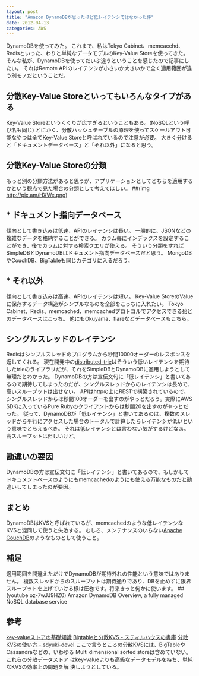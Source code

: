 ```yaml
---
layout: post
title: "Amazon DynamoDBが思ったほど低レイテンシではなかった件"
date: 2012-04-13
categories: AWS
---
```

DynamoDBを使ってみた。
これまで、私はTokyo Cabinet、memcacehd、 Redisといった、わりと単純なデータモデルのKey-Value Storeを使ってきた。
そんな私が、DynamoDBを使ってだいぶ違うということを感じたので記事にしたい。
それはRemote APIのレイテンシが小さいか大きいかで全く適用範囲が違う別モノだということだ。

## 分散Key-Value Storeといってもいろんなタイプがある
Key-Value Storeというくくりが広すぎるということもある。(NoSQLという呼び名も同じ)
とにかく、分散ハッシュテーブルの原理を使ってスケールアウト可能なやつは全てKey-Value Storeと呼ばれているので注意が必要。
大きく分けると「ドキュメントデータベース」と「それ以外」になると思う。

## 分散Key-Value Storeの分類
もっと別の分類方法があると思うが、アプリケーションとしてどちらを適用するかという観点で見た場合の分類として考えてほしい。
 ##(img http://pix.am/HXWe.png)

## * ドキュメント指向データベース
傾向として書き込みは低速、APIのレイテンシは長い。
一般的に、JSONなどの複雑なデータを格納することができる。
カラム毎にインデックスを設定することができ、後でカラムに対する検索クエリが使える。
そういう分類をすればSimpleDBとDynamoDBはドキュメント指向データベースだと思う。
MongoDBやCouchDB、BigTableも同じカテゴリに入るだろう。

## * それ以外
傾向として書き込みは高速、APIのレイテンシは短い。
Key-Value StoreのValueに保存するデータ構造がシンプルなものを全部をこっちに入れたい。
Tokyo Cabinet、Redis、memcached、memcachedプロトコルでアクセスできる殆どのデータベースはこっち。
他にもOkuyama、flareなどデータベースもこちら。

## シングルスレッドのレイテンシ
Redisはシンプルスレッドのプログラムから秒間10000オーダーのレスポンスを返してくれる。
現在開発中の[distributed-trie](http://github.com/kiyoka/distributed-trie)はそういう低いレイテンシを期待したtrieのライブラリだが、それをSimpleDBとDynamoDBに適用しようとして無理だとわかった。
DynamoDBの方は宣伝文句に「低レイテンシ」と書いてあるので期待してしまったのだが、シングルスレッドからのレイテンシは長めで、高いスループットは出せない。
APIはhttpの上にRESTで構築されているので、シングルスレッドからは秒間100オーダーを出すのがやっとだろう。実際にAWS SDKに入っているPure Rubyのクライアントからは秒間20を出すのがやっとだった。
従って、DynamoDBが「低レイテンシ」と書いてあるのは、複数のスレッドから平行にアクセスした場合のトータルで計算したらレイテンシが低いという意味でとらえるべき。
それは低レイテンシとは言わない気がするけどなぁ。高スループットは但しいけど。

## 勘違いの要因
DynamoDBの方は宣伝文句に「低レイテンシ」と書いてあるので、もしかしてドキュメントベースのようにもmemcachedのようにも使える万能なものだと勘違いしてしまったのが要因。

## まとめ
DynamoDBはKVSと呼ばれているが、memcachedのような低レイテンシなKVSと混同して使うと失敗する。
むしろ、メンテナンスのいらない[Apache CouchDB](http://couchdb.apache.org/)のようなものとして使うこと。

## 補足
適用範囲を間違えただけでDynamoDBが期待外れの性能という意味ではありません。
複数スレッドからのスループットは期待通りであり、DBを止めずに限界スループットを上げていける様は圧巻です。将来きっと何かに使います。
 ##(youtube oz-7wJJ9HZ0)  Amazon DynamoDB Overview, a fully managed NoSQL database service

## 参考
 [key-valueストアの基礎知識](http://www.shudo.net/article/201002-Software-Design-KVS/)
 [Bigtableと分散KVS - スティルハウスの書庫](http://d.hatena.ne.jp/kazunori_279/20091118/1258527666)
 [分散KVSの使い方 - sdyuki-devel](http://d.hatena.ne.jp/sdyuki/20091116/1258350905)
 ここで言うところの分散KVSには、BigTableやCassandraなどの、いわゆる
 Multi dimensional sorted storeは含めていない。これらの分散データストア
 はkey-valueよりも高級なデータモデルを持ち、単純なKVSの効率上の問題を解
 決しようとしている。
